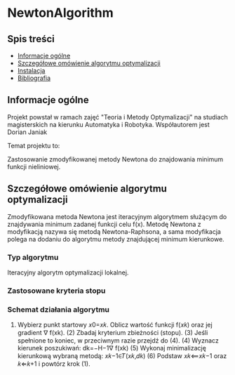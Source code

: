 # NewtonAlgorithm



## Spis treści
* [Informacje ogólne](#general-info)
* [Szczegółowe omówienie algorytmu optymalizacji](#features)
* [Instalacja](#setup)
* [Bibliografia](#bibliography)

## Informacje ogólne
Projekt powstał w ramach zajęć "Teoria i Metody Optymalizacji" na studiach magisterskich na kierunku Automatyka i Robotyka.
Współautorem jest Dorian Janiak

Temat projektu to:

Zastosowanie zmodyfikowanej metody Newtona do znajdowania minimum funkcji nieliniowej.

## Szczegółowe omówienie algorytmu optymalizacji

Zmodyfikowana metoda Newtona jest iteracyjnym algorytmem służącym do znajdywania minimum zadanej funkcji celu f(x). 
Metodę Newtona z modyfikacją nazywa się metodą Newtona-Raphsona, a sama modyfikacja polega na dodaniu do algorytmu metody znajdującej minimum kierunkowe.

### Typ algorytmu
Iteracyjny algorytm optymalizacji lokalnej.

### Zastosowane kryteria stopu


### Schemat działania algorytmu
1. Wybierz punkt startowy 𝑥0=𝑥𝑘. Oblicz wartość funkcji f(𝑥𝑘) oraz jej gradient ∇ f(xk). (2) Zbadaj kryterium zbieżności (stopu). (3) Jeśli spełnione to koniec, w przeciwnym razie przejdź do (4). (4) Wyznacz kierunek poszukiwań: dk=−H−1∇ f(xk) (5) Wykonaj minimalizację kierunkową wybraną metodą: 𝑥𝑘−1∈𝑇(𝑥𝑘,𝑑𝑘) (6) Podstaw 𝑥𝑘⟸𝑥𝑘−1 oraz 𝑘⇐𝑘+1 i powtórz krok (1).
